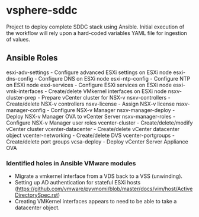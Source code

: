 # vsphere-sddc
Project to deploy complete SDDC stack using Ansible. Initial execution of the workflow will rely upon a hard-coded variables YAML file for ingestion of values.

## Ansible Roles
esxi-adv-settings     - Configure advanced ESXi settings on ESXi node
esxi-dns-config       - Configure DNS on ESXi node
esxi-ntp-config       - Configure NTP on ESXi node
esxi-services         - Configure ESXi services on ESXi node
esxi-vmk-interfaces   - Create/delete VMkernel interfaces on ESXi node
nsxv-cluster-prep     - Prepare vCenter cluster for NSX-v
nsxv-controllers      - Create/delete NSX-v controllers
nsxv-license          - Assign NSX-v license
nsxv-manager-config   - Configure NSX-v Manager
nsxv-manager-deploy   - Deploy NSX-v Manager OVA to vCenter Server
nsxv-manager-roles    - Configure NSX-v Manager user roles
vcenter-cluster       - Create/delete/modify vCenter cluster
vcenter-datacenter    - Create/delete vCenter datacenter object
vcenter-networking    - Create/delete DVS
vcenter-portgroups    - Create/delete port groups
vcsa-deploy           - Deploy vCenter Server Appliance OVA

### Identified holes in Ansible VMware modules
- Migrate a vmkernel interface from a VDS back to a VSS (unwinding).
- Setting up AD authentication for stateful ESXi hosts (https://github.com/vmware/pyvmomi/blob/master/docs/vim/host/ActiveDirectorySpec.rst)
- Creating VMKernel interfaces appears to need to be able to take a datacenter object.
